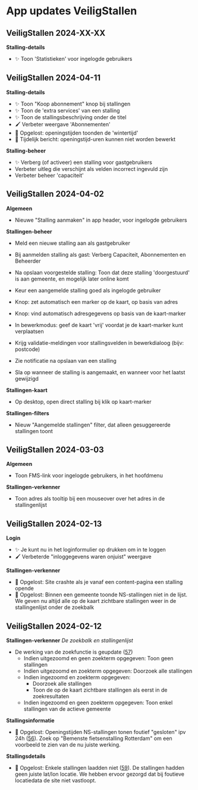 # App updates VeiligStallen

## VeiligStallen 2024-XX-XX

**Stalling-details**

- ✨ Toon 'Statistieken' voor ingelogde gebruikers

## VeiligStallen 2024-04-11

**Stalling-details**

- ✨ Toon "Koop abonnement" knop bij stallingen
- ✨ Toon de 'extra services' van een stalling
- ✨ Toon de stallingsbeschrijving onder de titel
- 🖌️ Verbeter weergave 'Abonnementen'
- 🐛 Opgelost: openingstijden toonden de 'wintertijd'
- 🐛 Tijdelijk bericht: openingstijd-uren kunnen niet worden bewerkt

**Stalling-beheer**

- ✨ Verberg (of activeer) een stalling voor gastgebruikers
- Verbeter uitleg die verschijnt als velden incorrect ingevuld zijn
- Verbeter beheer 'capaciteit'

## VeiligStallen 2024-04-02

**Algemeen**

- Nieuwe "Stalling aanmaken" in app header, voor ingelogde gebruikers

**Stallingen-beheer**

- Meld een nieuwe stalling aan als gastgebruiker
- Bij aanmelden stalling als gast: Verberg Capaciteit, Abonnementen en Beheerder
- Na opslaan voorgestelde stalling: Toon dat deze stalling 'doorgestuurd' is aan gemeente, en mogelijk later online komt

- Keur een aangemelde stalling goed als ingelogde gebruiker
- Knop: zet automatisch een marker op de kaart, op basis van adres
- Knop: vind automatisch adresgegevens op basis van de kaart-marker
- In bewerkmodus: geef de kaart 'vrij' voordat je de kaart-marker kunt verplaatsen
- Krijg validatie-meldingen voor stallingsvelden in bewerkdialoog (bijv: postcode)
- Zie notificatie na opslaan van een stalling

- Sla op wanneer de stalling is aangemaakt, en wanneer voor het laatst gewijzigd

**Stallingen-kaart**

- Op desktop, open direct stalling bij klik op kaart-marker

**Stallingen-filters**

- Nieuw "Aangemelde stallingen" filter, dat alleen gesuggereerde stallingen toont

## VeiligStallen 2024-03-03

**Algemeen**

- Toon FMS-link voor ingelogde gebruikers, in het hoofdmenu

**Stallingen-verkenner**

- Toon adres als tooltip bij een mouseover over het adres in de stallingenlijst

## VeiligStallen 2024-02-13

**Login**

- ✨ Je kunt nu in het loginformulier op <enter> drukken om in te loggen
- 🖌️ Verbeterde "inloggegevens waren onjuist" weergave

**Stallingen-verkenner**

- 🐛 Opgelost: Site crashte als je vanaf een content-pagina een stalling opende
- 🐛 Opgelost: Binnen een gemeente toonde NS-stallingen niet in de lijst. We geven nu altijd alle op de kaart zichtbare stallingen weer in de stallingenlijst onder de zoekbalk

## VeiligStallen 2024-02-12

**Stallingen-verkenner**
_De zoekbalk en stallingenlijst_

- De werking van de zoekfunctie is geupdate ([57](https://github.com/Stichting-CROW/fietsberaad-veiligstallen-app/issues/57#issuecomment-1937910219))
    - Indien uitgezoomd en geen zoekterm opgegeven: Toon geen stallingen
    - Indien uitgezoomd en zoekterm opgegeven: Doorzoek alle stallingen
    - Indien ingezoomd en zoekterm opgegeven:
        - Doorzoek alle stallingen
        - Toon de op de kaart zichtbare stallingen als eerst in de zoekresultaten
    - Indien ingezoomd en geen zoekterm opgegeven: Toon enkel stallingen van de actieve gemeente

**Stallingsinformatie**

- 🐛 Opgelost: Openingstijden NS-stallingen tonen foutief "gesloten" ipv 24h ([56](https://github.com/Stichting-CROW/fietsberaad-veiligstallen-app/issues/56)). Zoek op "Bemenste fietsenstalling Rotterdam" om een voorbeeld te zien van de nu juiste werking.

**Stallingsdetails**

- 🐛 Opgelost: Enkele stallingen laadden niet ([59](https://github.com/Stichting-CROW/fietsberaad-veiligstallen-app/issues/59
)). De stallingen hadden geen juiste lat/lon locatie. We hebben ervoor gezorgd dat bij foutieve locatiedata de site niet vastloopt.


